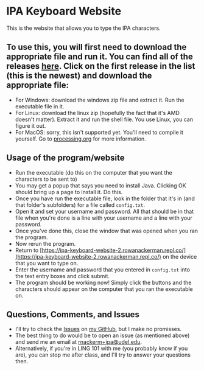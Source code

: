 # IPA Keyboard Website
This is the website that allows you to type the IPA characters.  

## To use this, you will first need to download the appropriate file and run it.  You can find all of the releases [here](https://github.com/codeBodger/IPA_Keyboard_Client_with_Robot/releases).  Click on the first release in the list (this is the newest) and download the appropriate file:
- For Windows: download the windows zip file and extract it.  Run the executable file in it.  
- For Linux: download the linux zip (hopefully the fact that it's AMD doesn't matter).  Extract it and run the shell file.  You use Linux, you can figure it out.  
- For MacOS: sorry, this isn't supported yet.  You'll need to compile it yourself.  Go to [processing.org](processing.org) for more information.  

## Usage of the program/website
- Run the executable (do this on the computer that you want the characters to be sent to)
- You may get a popup that says you need to install Java.  Clicking OK should bring up a page to install it.  Do this.  
- Once you have run the executable file, look in the folder that it's in (and that folder's subfolders) for a file called `config.txt`.
- Open it and set your username and password.  All that should be in that file when you're done is a line with your username and a line with your password.  
- Once you've done this, close the window that was opened when you ran the program.
- Now rerun the program.
- Return to [https://ipa-keyboard-website-2.rowanackerman.repl.co/](https://ipa-keyboard-website-2.rowanackerman.repl.co/) on the device that you want to type on.
- Enter the username and password that you entered in `config.txt` into the text entry boxes and click submit.
- The program should be working now!  Simply click the buttons and the characters should appear on the computer that you ran the executable on.

## Questions, Comments, and Issues
- I'll try to check the [Issues](https://github.com/codeBodger/IPA_Keyboard_Client_with_Robot/issues) on [my GitHub](https://github.com/codeBodger), but I make no promisses.  
- The best thing to do would be to open an issue (as mentioned above) and send me an email at [rnackerm+ipa@udel.edu](rnackerm+ipa@udel.edu).  
- Alternatively, if you're in LING 101 with me (you probably know if you are), you can stop me after class, and I'll try to answer your questions then.
